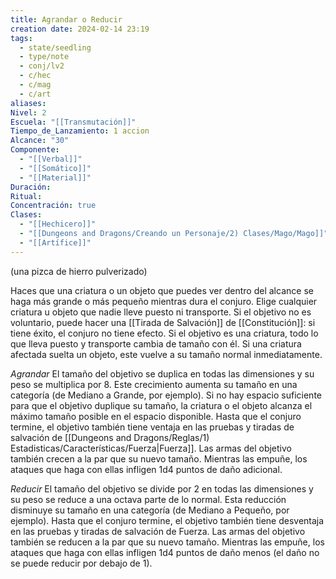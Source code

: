 ```yaml
---
title: Agrandar o Reducir
creation date: 2024-02-14 23:19
tags:
  - state/seedling
  - type/note
  - conj/lv2
  - c/hec
  - c/mag
  - c/art
aliases: 
Nivel: 2
Escuela: "[[Transmutación]]"
Tiempo_de_Lanzamiento: 1 accion
Alcance: "30"
Componente:
  - "[[Verbal]]"
  - "[[Somático]]"
  - "[[Material]]"
Duración: 
Ritual: 
Concentración: true
Clases:
  - "[[Hechicero]]"
  - "[[Dungeons and Dragons/Creando un Personaje/2) Clases/Mago/Mago]]"
  - "[[Artífice]]"
---
```

(una pizca de hierro pulverizado)

Haces que una criatura o un objeto que puedes ver dentro del alcance se haga más grande o más pequeño mientras dura el conjuro. Elige cualquier criatura u objeto que nadie lleve puesto ni transporte. Si el objetivo no es voluntario, puede hacer una [[Tirada de Salvación]] de [[Constitución]]: si tiene éxito, el conjuro no tiene efecto. Si el objetivo es una criatura, todo lo que lleva puesto y transporte cambia de tamaño con él. Si una criatura afectada suelta un objeto, este vuelve a su tamaño normal inmediatamente.

*Agrandar*
El tamaño del objetivo se duplica en todas las dimensiones y su peso se multiplica por 8. Este crecimiento aumenta su tamaño en una categoría (de Mediano a Grande, por ejemplo). Si no hay espacio suficiente para que el objetivo duplique su tamaño, la criatura o el objeto alcanza el máximo tamaño posible en el espacio disponible. Hasta que el conjuro termine, el objetivo también tiene ventaja en las pruebas y tiradas de salvación de [[Dungeons and Dragons/Reglas/1) Estadisticas/Características/Fuerza|Fuerza]]. Las armas del objetivo también crecen a la par que su nuevo tamaño. Mientras las empuñe, los ataques que haga con ellas infligen 1d4 puntos de daño adicional.

*Reducir* 
El tamaño del objetivo se divide por 2 en todas las dimensiones y su peso se reduce a una octava parte de lo normal. Esta reducción disminuye su tamaño en una categoría (de Mediano a Pequeño, por ejemplo). Hasta que el conjuro termine, el objetivo también tiene desventaja en las pruebas y tiradas de salvación de Fuerza. Las armas del objetivo también se reducen a la par que su nuevo tamaño. Mientras las empuñe, los ataques que haga con ellas infligen 1d4 puntos de daño menos (el daño no se puede reducir por debajo de 1).